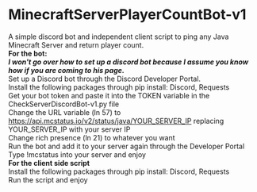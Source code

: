# MinecraftServerPlayerCountBot-v1
A simple discord bot and independent client script to ping any Java Minecraft Server and return player count.
<br>
**For the bot:**
<br>
***I won't go over how to set up a discord bot because I assume you know how if you are coming to his page.***
<br>
Set up a Discord bot through the Discord Developer Portal.
<br>
Install the following packages through pip install: Discord, Requests
<br>
Get your bot token and paste it into the TOKEN variable in the CheckServerDiscordBot-v1.py file
<br>
Change the URL variable (ln 57) to https://api.mcstatus.io/v2/status/java/YOUR_SERVER_IP replacing YOUR_SERVER_IP with your server IP
<br>
Change rich presence (ln 21) to whatever you want
<br>
Run the bot and add it to your server again through the Developer Portal
<br>
Type !mcstatus into your server and enjoy
<br>
**For the client side script**
<br>
Install the following packages through pip install: Discord, Requests
<br>
Run the script and enjoy
